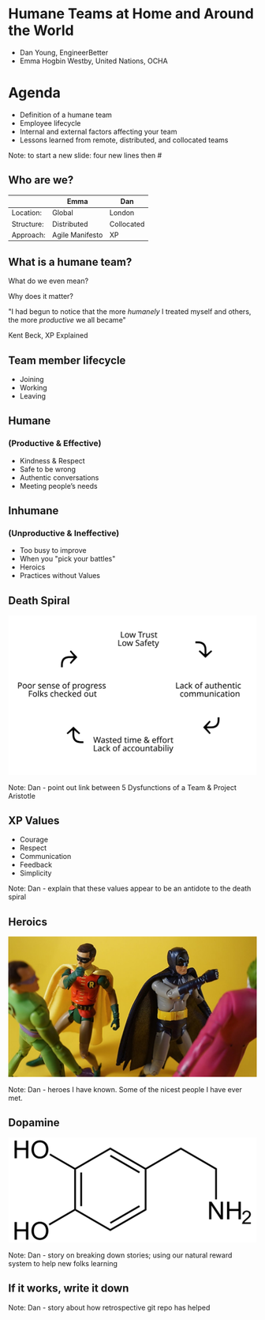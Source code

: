 # Humane Teams at Home and Around the World

- Dan Young, EngineerBetter
- Emma Hogbin Westby, United Nations, OCHA



# Agenda

- Definition of a humane team
- Employee lifecycle
- Internal and external factors affecting your team
- Lessons learned from remote, distributed, and collocated teams

Note: to start a new slide: four new lines then #



## Who are we?

||Emma|Dan|
|--|--|--|
|Location:|Global|London|
|Structure:|Distributed|Collocated|
|Approach:|Agile Manifesto|XP|



## What is a humane team?

What do we even mean?

Why does it matter?



"I had begun to notice that the more *humanely* I treated myself and others, the more *productive* we all became"

Kent Beck, XP Explained



## Team member lifecycle
* Joining
* Working
* Leaving



## Humane
### (Productive & Effective)
* Kindness & Respect
* Safe to be wrong
* Authentic conversations
* Meeting people’s needs



## Inhumane
### (Unproductive & Ineffective)
* Too busy to improve
* When you "pick your battles"
* Heroics
* Practices without Values


## Death Spiral
![Death Spiral](/images/death-spiral.svg "Death Spiral")

Note:
Dan - point out link between 5 Dysfunctions of a Team & Project Aristotle



## XP Values
* Courage
* Respect
* Communication
* Feedback
* Simplicity

Note: Dan - explain that these values appear to be an antidote to the death spiral



## Heroics
![Heroics](/images/heroics.jpg "Heroics")

Note: Dan - heroes I have known. Some of the nicest people I have ever met.


## Dopamine
![Dopamine](/images/dopamine.png "Dopamine")

Note: Dan - story on breaking down stories; using our natural reward system to help new folks learning

## If it works, write it down

Note: Dan - story about how retrospective git repo has helped
